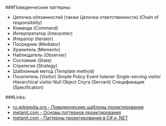 ﻿###Поведенческие паттерны:

* Цепочка обязанностей (также Цепочка ответственности) (Chain of responsibilily)
* Команда (Command)
* Интерпретатор (Interpreter)
* Итератор (Iterator)
* Посредник (Mediator)
* Хранитель (Memento)
* Наблюдатель (Observer)
* Состояние (State)
* Стратегия (Strategy)
* Шаблонный метод (Template method)
* Посетитель (Visitor)
Simple Policy
Event listener
Single-serving visitor
Hierarchical visitor
Null Object
Слуга (Servant)
Спецификация (Specification)

###Links:
* [ru.wikipedia.org - Поведенческие шаблоны проектирования](https://ru.wikipedia.org/wiki/%D0%9F%D0%BE%D0%B2%D0%B5%D0%B4%D0%B5%D0%BD%D1%87%D0%B5%D1%81%D0%BA%D0%B8%D0%B5_%D1%88%D0%B0%D0%B1%D0%BB%D0%BE%D0%BD%D1%8B_%D0%BF%D1%80%D0%BE%D0%B5%D0%BA%D1%82%D0%B8%D1%80%D0%BE%D0%B2%D0%B0%D0%BD%D0%B8%D1%8F)
* [metanit.com - Основы паттернов проектирования](http://metanit.com/sharp/patterns/1.1.php)
* [metanit.com - Паттерны проектирования в C# и .NET](http://metanit.com/sharp/patterns/)